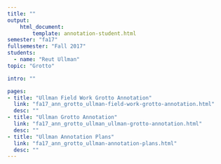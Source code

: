 ```yaml
---
title: ""
output:
    html_document:
        template: annotation-student.html
semester: "fa17"
fullsemester: "Fall 2017"
students:
  - name: "Reut Ullman"
topic: "Grotto"

intro: ""

pages:
- title: "Ullman Field Work Grotto Annotation"
  link: "fa17_ann_grotto_ullman-field-work-grotto-annotation.html"
  desc: ""
- title: "Ullman Grotto Annotation"
  link: "fa17_ann_grotto_ullman_ullman-grotto-annotation.html"
  desc: ""
- title: "Ullman Annotation Plans"
  link: "fa17_ann_grotto_ullman-annotation-plans.html"
  desc: ""
---
```

